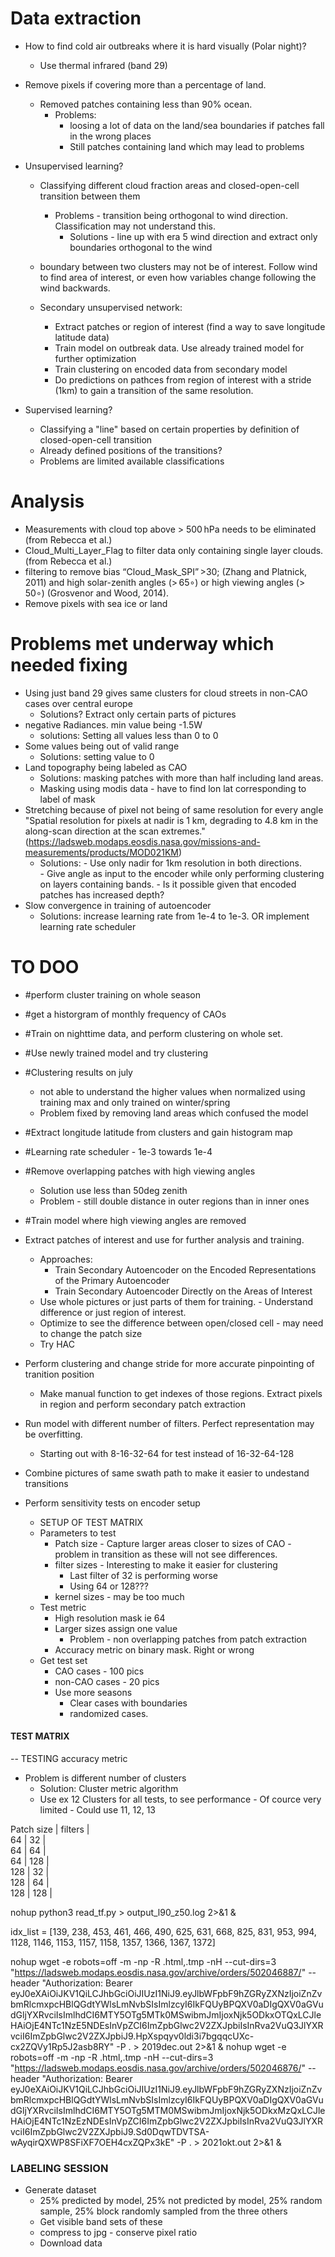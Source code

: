 # Data extraction

- How to find cold air outbreaks where it is hard visually (Polar night)?
  - Use thermal infrared (band 29)

- Remove pixels if covering more than a percentage of land. 
  - Removed patches containing less than 90% ocean.
    - Problems:
      - loosing a lot of data on the land/sea boundaries if patches fall in the wrong places
      - Still patches containing land which may lead to problems


- Unsupervised learning?
  - Classifying different cloud fraction areas and closed-open-cell transition between them
    - Problems - transition being orthogonal to wind direction. Classification may not understand this.
      - Solutions - line up with era 5 wind direction and extract only boundaries orthogonal to the wind

  - boundary between two clusters may not be of interest. Follow wind to find area of interest, or even how variables change following the wind backwards. 

  - Secondary unsupervised network:
    - Extract patches or region of interest (find a way to save longitude latitude data)
    - Train model on outbreak data. Use already trained model for further optimization
    - Train clustering on encoded data from secondary model
    - Do predictions on pathces from region of interest with a stride (1km) to gain a transition of the same resolution. 

- Supervised learning?
  - Classifying a "line" based on certain properties by definition of closed-open-cell transition
  - Already defined positions of the transitions?
  - Problems are limited available classifications

# Analysis

- Measurements with cloud top above > 500 hPa needs to be eliminated (from Rebecca et al.)
- Cloud_Multi_Layer_Flag to filter data only containing single layer clouds. (from Rebecca et al.)
- filtering to remove bias “Cloud_Mask_SPI” >30; (Zhang and Platnick, 2011) and high solar-zenith angles (> 65∘) or high viewing angles (> 50∘) (Grosvenor and Wood, 2014).
- Remove pixels with sea ice or land 


# Problems met underway which needed fixing
- Using just band 29 gives same clusters for cloud streets in non-CAO cases over central europe 
  - Solutions? Extract only certain parts of pictures 
- negative Radiances. min value being -1.5W
  - solutions: Setting all values less than 0 to 0
- Some values being out of valid range
  - Solutions: setting value to 0
- Land topography being labeled as CAO
  - Solutions: masking patches with more than half including land areas.
  - Masking using modis data - have to find lon lat corresponding to label of mask 
- Stretching because of pixel not being of same resolution for every angle "Spatial resolution for pixels at nadir is 1 km, degrading to 4.8 km in the along-scan direction at the scan extremes." (https://ladsweb.modaps.eosdis.nasa.gov/missions-and-measurements/products/MOD021KM)
  - Solutions: - Use only nadir for 1km resolution in both directions.  
               - Give angle as input to the encoder while only performing clustering on layers containing bands. - Is it possible given that encoded patches has increased depth?
- Slow convergence in training of autoencoder
  - Solutions: increase learning rate from 1e-4 to 1e-3. OR implement learning rate scheduler 
  

# TO DOO
- #perform cluster training on whole season 
- #get a historgram of monthly frequency of CAOs 
- #Train on nighttime data, and perform clustering on whole set.  
- #Use newly trained model and try clustering
- #Clustering results on july 
  - not able to understand the higher values when normalized using training max and only trained on winter/spring
  - Problem fixed by removing land areas which confused the model 
- #Extract longitude latitude from clusters and gain histogram map
- #Learning rate scheduler - 1e-3 towards 1e-4
- #Remove overlapping patches with high viewing angles 
  - Solution use less than 50deg zenith
  - Problem - still double distance in outer regions than in inner ones
- #Train model where high viewing angles are removed
- Extract patches of interest and use for further analysis and training. 
  - Approaches:
    - Train Secondary Autoencoder on the Encoded Representations of the Primary Autoencoder
    - Train Secondary Autoencoder Directly on the Areas of Interest
  - Use whole pictures or just parts of them for training. - Understand difference or just region of interest. 
  - Optimize to see the difference between open/closed cell - may need to change the patch size  
  - Try HAC
- Perform clustering and change stride for more accurate pinpointing of tranition position
  - Make manual function to get indexes of those regions. Extract pixels in region and perform secondary patch extraction 
- Run model with different number of filters. Perfect representation may be overfitting.
  - Starting out with 8-16-32-64 for test instead of 16-32-64-128


- Combine pictures of same swath path to make it easier to undestand transitions  

- Perform sensitivity tests on encoder setup 
  - SETUP OF TEST MATRIX 
  - Parameters to test
    - Patch size - Capture larger areas closer to sizes of CAO - problem in transition as these will not see differences. 
    - filter sizes - Interesting to make it easier for clustering
      - Last filter of 32 is performing worse
      - Using 64 or 128???
    - kernel sizes - may be too much
  - Test metric
    - High resolution mask ie 64
    - Larger sizes assign one value 
      - Problem - non overlapping patches from patch extraction 
    - Accuracy metric on binary mask. Right or wrong
  - Get test set
    - CAO cases - 100 pics
    - non-CAO cases - 20 pics 
    - Use more seasons 
      - Clear cases with boundaries 
      - randomized cases. 


#### TEST MATRIX
-- TESTING accuracy metric 

- Problem is different number of clusters 
  - Solution: Cluster metric algorithm 
  - Use ex 12 Clusters for all tests, to see performance - Of cource very limited - Could use 11, 12, 13 

Patch size | filters |  
    64     |   32    |     
    64     |   64    |     
    64     |   128   |     
    128    |   32    |     
    128    |   64    |     
    128    |   128   |     


nohup python3 read_tf.py > output_l90_z50.log 2>&1 &


idx_list = 
[139, 238, 453, 461, 466, 490, 625, 631, 668, 825, 831, 953, 994, 1128, 1146, 1153, 1157, 1158, 1357, 1366, 1367, 1372]

nohup wget -e robots=off -m -np -R .html,.tmp -nH --cut-dirs=3 "https://ladsweb.modaps.eosdis.nasa.gov/archive/orders/502046887/" --header "Authorization: Bearer eyJ0eXAiOiJKV1QiLCJhbGciOiJIUzI1NiJ9.eyJlbWFpbF9hZGRyZXNzIjoiZnZvbmRlcmxpcHBlQGdtYWlsLmNvbSIsImlzcyI6IkFQUyBPQXV0aDIgQXV0aGVudGljYXRvciIsImlhdCI6MTY5OTg5MTk0MSwibmJmIjoxNjk5ODkxOTQxLCJleHAiOjE4NTc1NzE5NDEsInVpZCI6ImZpbGlwc2V2ZXJpbiIsInRva2VuQ3JlYXRvciI6ImZpbGlwc2V2ZXJpbiJ9.HpXspqyv0ldi3i7bgqqcUXc-cx2ZQVy1Rp5J2asb8RY" -P . > 2019dec.out 2>&1 &
nohup wget -e robots=off -m -np -R .html,.tmp -nH --cut-dirs=3 "https://ladsweb.modaps.eosdis.nasa.gov/archive/orders/502046876/" --header "Authorization: Bearer eyJ0eXAiOiJKV1QiLCJhbGciOiJIUzI1NiJ9.eyJlbWFpbF9hZGRyZXNzIjoiZnZvbmRlcmxpcHBlQGdtYWlsLmNvbSIsImlzcyI6IkFQUyBPQXV0aDIgQXV0aGVudGljYXRvciIsImlhdCI6MTY5OTg5MTM0MSwibmJmIjoxNjk5ODkxMzQxLCJleHAiOjE4NTc1NzEzNDEsInVpZCI6ImZpbGlwc2V2ZXJpbiIsInRva2VuQ3JlYXRvciI6ImZpbGlwc2V2ZXJpbiJ9.Sd0DqwTDVTSA-wAyqirQXWP8SFiXF7OEH4cxZQPx3kE" -P . > 2021okt.out 2>&1 &



### LABELING SESSION
- Generate dataset
  - 25% predicted by model, 25% not predicted by model, 25% random sample, 25% block randomly sampled from the three others 
  - Get visible band sets of these
  - compress to jpg - conserve pixel ratio
  - Download data 



